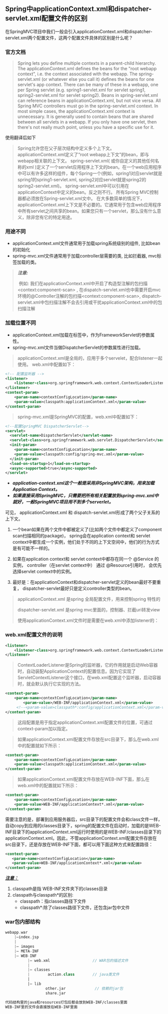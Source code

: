 ## Spring中applicationContext.xml和dispatcher-servlet.xml配置文件的区别

在SpringMVC项目中我们一般会引入applicationContext.xml和dispatcher-servlet.xml两个配置文件，这两个配置文件具体的区别是什么呢？

### 官方文档

>Spring lets you define multiple contexts in a parent-child hierarchy. 
>The applicationContext.xml defines the beans for the "root webapp context", i.e. the context associated with the webapp. 
>The spring-servlet.xml (or whatever else you call it) defines the beans for one servlet's app context. There can be many of these in a webapp, one per Spring servlet (e.g. spring1-servlet.xml for servlet spring1, spring2-servlet.xml for servlet spring2). 
>Beans in spring-servlet.xml can reference beans in applicationContext.xml, but not vice versa. 
>All Spring MVC controllers must go in the spring-servlet.xml context. 
>In most simple cases, the applicationContext.xml context is unnecessary. It is generally used to contain beans that are shared between all servlets in a webapp. If you only have one servlet, then there's not really much point, unless you have a specific use for it.  

使用翻译后如下

>Spring允许您在父子层次结构中定义多个上下文。
>applicationContext.xml定义了“root webapp上下文”的bean，即与webapp相关联的上下文。
>spring-servlet.xml( 或你自定义的其他任何名称的xml )定义了一个servlet应用程序上下文的bean。在一个web应用程序中可以有许多这样的组件，每个Spring一个(例如，spring1对应servlet就是spring1的spring1-servlet.xml, spring2对应servlet就是spring2的spring2-servlet.xml)。
>spring-servlet.xml中可以引用在applicationContext中定义的bean。反之则不行。
>所有Spring MVC控制器都必须放在Spring-servlet.xml文中。
>在大多数简单的情况下，applicationContext.xml上下文是不必要的。它通常用于包含web应用程序中所有servlet之间共享的bean。如果您只有一个servlet，那么没有什么意义，除非您有它的特定用途。

### 用途不同

- applicationContext.xml文件通常用于加载spring系统级别的组件, 比如bean的初始化
- spring-mvc.xml文件通常用于加载controller层需要的类, 比如拦截器, mvc标签加载的类。

> ***注意:*** 
>
> ​		例如: 我们在applicationContext.xml中开启了构造型注解的包扫描 \<context:component-scan> , 在dispatch-servlet.xml也中需要开启mvc环境的@Controller注解的包扫描\<context:component-scan>, dispatch-servlet.xml中包扫描注解不会去引用或干扰applicationContext.xml中的包扫描注解



### 加载位置不同

- applicationContext.xml加载在标签中，作为FrameworkServlet的参数属性。
- spring-mvc.xml文件当做DispatcherServlet的参数属性进行加载。

> applicationContext.xml是全局的，应用于多个servelet，配合listener一起使用。
>  web.xml中配置如下：

```xml
<!-- 配置监听器 -->
<listener>        
    <listener-class>org.springframework.web.context.ContextLoaderListener</listener-class>
</listener>
<context-param>
    <param-name>contextConfigLocation</param-name>
    <param-value>classpath:applicationContext.xml</param-value>
</context-param>
```

> spring-mvc.xml是SpringMVC的配置，web.xml中配置如下：

```xml
<!--配置SpringMVC DispatcherServlet-->
<servlet>
  <servlet-name>DispatcherServlet</servlet-name>
  <servlet-class>org.springframework.web.servlet.DispatcherServlet</servlet-class>
  <init-param>
    <param-name>contextConfigLocation</param-name>
    <param-value>classpath:config/spring-mvc.xml</param-value>
  </init-param>
  <load-on-startup>1</load-on-startup>
  <async-supported>true</async-supported>
</servlet>
```

- ***application-context.xml这个一般是采用非SpringMVC架构，用来加载Application Context。***
- ***如果直接采用SpringMVC，只需要把所有相关配置放到spring-mvc.xml中就好，一般SpringMVC项目用不到多个serverlet。***

可见， applicationContext.xml 和 dispatch-servlet.xml形成了两个父子关系的上下文。

1.  一个bean如果在两个文件中都被定义了(比如两个文件中都定义了component scan扫描相同的package)， spring会在application context和 servlet context中都生成一个实例，他们处于不同的上下文空间中，他们的行为方式是有可能不一样的。

2. 如果在application context和 servlet context中都存在同一个 @Service 的实例， controller（在servlet context中） 通过 @Resource引用时， 会优先选择servlet context中的实例。

3. 最好是：在applicationContext和dispatcher-servlet定义的bean最好不要重复， dispatcher-servlet最好只是定义controller类型的bean。
   

> applicationContext.xml  是spring 全局配置文件，用来控制spring 特性的
>
> dispatcher-servlet.xml 是spring mvc里面的，控制器、拦截uri转发view
>
> 使用applicationContext.xml文件时是需要在web.xml中添加listener的：



### web.xml配置文件的说明

```xml
<listener>
	<listener-class>org.springframework.web.context.ContextLoaderListener</listener-class>
</listener>
```

> ContextLoaderListener是Spring的监听器，它的作用就是启动Web容器时，自动装配ApplicationContext的配置信息。因为它实现了ServletContextListener这个接口，在web.xml配置这个监听器，启动容器时，就会默认执行它实现的方法。



```xml
<context-param>
    <param-name>contextConfigLocation</param-name>
		<param-value>/WEB-INF/applicationContext.xml</param-value>
     <!--<param-value>classpath*:config/applicationContext.xml</param-value> -->       
</context-param>
```

> 这段配置是用于指定applicationContext.xml配置文件的位置，可通过context-param加以指定。



> 如果applicationContext.xml配置文件存放在src目录下，那么在web.xml中的配置就如下所示：

```xml
<context-param>
    <param-name>contextConfigLocation</param-name>
    <param-value>classpath:applicationContext.xml</param-value>
</context-param>
```

> 如果applicationContext.xml配置文件存放在WEB-INF下面，那么在web.xml中的配置就如下所示：

```xml
<context-param>
    <param-name>contextConfigLocation</param-name>
    <param-value>WEB-INF/applicationContext*.xml</param-value>
</context-param>
```



需要注意的是，部署到应用服务器后，src目录下的配置文件会和class文件一样，自动copy到应用的classes目录下，spring的配置文件在启动时，加载的是WEB-INF目录下的applicationContext.xml运行时使用的是WEB-INF/classes目录下的applicationContext.xml。因此，不管applicationContext.xml配置文件存放在src目录下，还是存放在WEB-INF下面，都可以用下面这种方式来配置路径：

```xml
<context-param>
   <param-name>contextConfigLocation</param-name>
   <param-value>WEB-INF/applicationContext*.xml</param-value>
</context-param>
```

***<u>注意：</u>***

1. classpath是指 WEB-INF文件夹下的classes目录
2. classpath与classpath*的区别:
   - classpath：指classes路径下文件
   - classpath*:除了classes路径下文件，还包含jar包中文件



### war包内部结构

```kotlin
webapp.war
    |—index.jsp
    |
    |— images
    |— META-INF
    |— WEB-INF
          |— web.xml                   // WAR包的描述文件
          |
          |— classes
          |        action.class        // java类文件
          |
          |— lib
                  other.jar             // 依赖的jar包
                  share.jar

代码结构里的java和resources打包后都会放到WEB-INF/classes里面
WEB-INF里的文件会直接放在WEB-INF里面
```